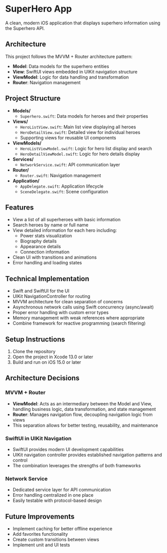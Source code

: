 # SuperHero App

A clean, modern iOS application that displays superhero information using the Superhero API.

## Architecture

This project follows the MVVM + Router architecture pattern:

- **Model**: Data models for the superhero entities
- **View**: SwiftUI views embedded in UIKit navigation structure
- **ViewModel**: Logic for data handling and transformation
- **Router**: Navigation management

## Project Structure

- **Models/**
  - `Superhero.swift`: Data models for heroes and their properties
- **Views/**
  - `HeroListView.swift`: Main list view displaying all heroes
  - `HeroDetailView.swift`: Detailed view for individual heroes
  - Supporting views for reusable UI components
- **ViewModels/**
  - `HeroListViewModel.swift`: Logic for hero list display and search
  - `HeroDetailViewModel.swift`: Logic for hero details display
- **Services/**
  - `NetworkService.swift`: API communication layer
- **Router/**
  - `Router.swift`: Navigation management
- **Application/**
  - `AppDelegate.swift`: Application lifecycle
  - `SceneDelegate.swift`: Scene configuration

## Features

- View a list of all superheroes with basic information
- Search heroes by name or full name
- View detailed information for each hero including:
  - Power stats visualization
  - Biography details
  - Appearance details
  - Connection information
- Clean UI with transitions and animations
- Error handling and loading states

## Technical Implementation

- Swift and SwiftUI for the UI
- UIKit NavigationController for routing
- MVVM architecture for clean separation of concerns
- Asynchronous network calls using Swift concurrency (async/await)
- Proper error handling with custom error types
- Memory management with weak references where appropriate
- Combine framework for reactive programming (search filtering)

## Setup Instructions

1. Clone the repository
2. Open the project in Xcode 13.0 or later
3. Build and run on iOS 15.0 or later

## Architecture Decisions

### MVVM + Router
- **ViewModel**: Acts as an intermediary between the Model and View, handling business logic, data transformation, and state management
- **Router**: Manages navigation flow, decoupling navigation logic from views
- This separation allows for better testing, reusability, and maintenance

### SwiftUI in UIKit Navigation
- SwiftUI provides modern UI development capabilities
- UIKit navigation controller provides established navigation patterns and control
- The combination leverages the strengths of both frameworks

### Network Service
- Dedicated service layer for API communication
- Error handling centralized in one place
- Easily testable with protocol-based design

## Future Improvements

- Implement caching for better offline experience
- Add favorites functionality
- Create custom transitions between views
- Implement unit and UI tests
